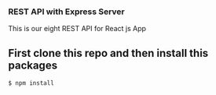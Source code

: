 ### REST API with Express Server

This is our eight REST API for React js App

## First clone this repo and then install this packages

```console
$ npm install
```